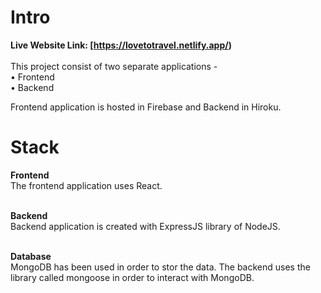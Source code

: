 # Intro
**Live Website Link: [https://lovetotravel.netlify.app/)**  <br /><br />
This project consist of two separate applications - <br />
• Frontend <br />
• Backend <br />

Frontend application is hosted in Firebase and Backend in Hiroku.

# Stack
**Frontend**  <br />
The frontend application uses React.  <br />  <br />

**Backend**  <br />
Backend application is created with ExpressJS library of NodeJS.  <br /> <br />

**Database**  <br />
MongoDB has been used in order to stor the data. The backend uses the library called mongoose in order to interact with MongoDB.
